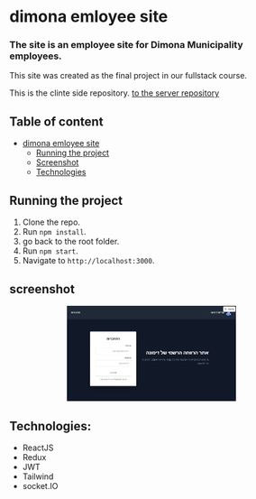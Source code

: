 # dimona emloyee site

### The site is an employee site for Dimona Municipality employees.
This site was created as the final project in our fullstack course.

This is the clinte side repository. [to the server repository](https://github.com/noammery/end-project-server)

 
## Table of content
- [dimona emloyee site](#dimona-emloyee-site)
  - [Running the project](#running-the-project)
  - [Screenshot](#screenshot)
  - [Technologies](#technologies)
    

## Running the project
1. Clone the repo.
2. Run `npm install`.
3. go back to the root folder.
4. Run `npm start`.
5. Navigate to `http://localhost:3000`.

## screenshot
 <p align="center"><img src="https://github.com/noammery/end-project-client/blob/master/src/images/screenshot.png" width="300" /></p>

## Technologies:
* ReactJS
* Redux
* JWT
* Tailwind
* socket.IO

